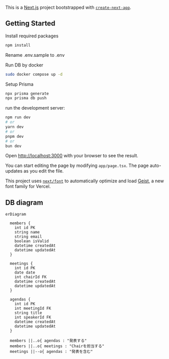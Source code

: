 This is a [Next.js](https://nextjs.org) project bootstrapped with [`create-next-app`](https://nextjs.org/docs/app/api-reference/cli/create-next-app).

## Getting Started
Install required packages
```bash
npm install
```
Rename .env.sample to .env

Run DB by docker
```bash
sudo docker compose up -d
```
Setup Prisma
```bash
npx prisma generate
npx prisma db push
```


run the development server:

```bash
npm run dev
# or
yarn dev
# or
pnpm dev
# or
bun dev
```

Open [http://localhost:3000](http://localhost:3000) with your browser to see the result.

You can start editing the page by modifying `app/page.tsx`. The page auto-updates as you edit the file.

This project uses [`next/font`](https://nextjs.org/docs/app/building-your-application/optimizing/fonts) to automatically optimize and load [Geist](https://vercel.com/font), a new font family for Vercel.



## DB diagram
```mermaid　
erDiagram

  members {
    int id PK
    string name
    string email
    boolean isValid
    datetime createdAt
    datetime updatedAt
  }

  meetings {
    int id PK
    date date
    int chairId FK
    datetime createdAt
    datetime updatedAt
  }

  agendas {
    int id PK
    int meetingId FK
    string title
    int speakerId FK
    datetime createdAt
    datetime updatedAt
  }

  members ||..o{ agendas : "発表する"
  members ||..o{ meetings : "Chairを担当する"
  meetings ||--o{ agendas : "発表を含む"
```


# 